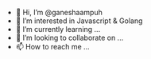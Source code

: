 - 👋 Hi, I’m @ganeshaampuh
- 👀 I’m interested in Javascript & Golang
- 🌱 I’m currently learning ...
- 💞️ I’m looking to collaborate on ...
- 📫 How to reach me ...

<!---
ganeshaampuh/ganeshaampuh is a ✨ special ✨ repository because its `README.md` (this file) appears on your GitHub profile.
You can click the Preview link to take a look at your changes.
--->
